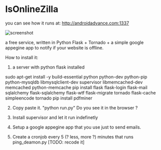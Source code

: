 IsOnlineZilla
==============

you can see how it runs at:
  http://androidadvance.com:1337
  
  ![screenshot](https://raw.githubusercontent.com/AndreiD/IsOnlineZilla2/master/app/static/img/isonlinezilla.jpg)
  


a free service, written in Python Flask + Tornado + a simple google appegine app
to notify if your website is offline.

How to install it:

1. a server with python flask installed

sudo apt-get install -y build-essential python python-dev python-pip python-mysqldb libmysqlclient-dev supervisor libmemcached-dev memcached python-memcache
pip install flask flask-login flask-mail sqlalchemy flask-sqlalchemy flask-wtf flask-migrate tornado flask-cache simpleencode tornado
pip install pdfminer

2. Copy paste it. "python run.py"
   Do you see it in the browser ?
   
   
3. Install supervisor and let it run indefinetly

4. Setup a google appegine app that you use just to send emails.

5. Create a cronjob every 5 (? less, more ?) minutes that runs ping_deamon.py [TODO: recode it]

